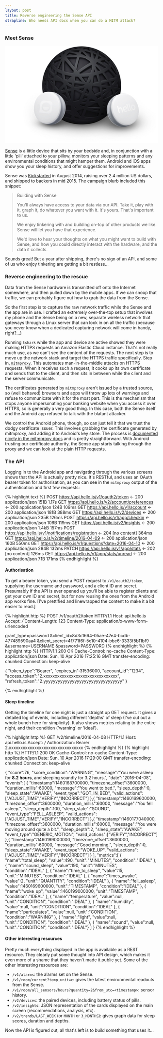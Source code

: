 ```yaml
---
layout: post
title: Reverse engineering the Sense API
strapline: Who needs API docs when you can do a MITM attack?
---
```


### Meet Sense

<div class="image right">
 <img src="/res/images/sense/sense.jpg" alt="Sense">
</div>

<a href="https://hello.is/">Sense</a> is a little device that sits by your bedside and, in
conjunction with a little 'pill' attached to your pillow, monitors your sleeping patterns and
any environmental conditions that might hamper them. Android and iOS apps show you your sleep
history, and offer suggestions for improvements.

<!--more-->

Sense was <a href="https://www.kickstarter.com/projects/hello/sense-know-more-sleep-better/description">Kickstarted</a>
in August 2014, raising over 2.4 million US dollars, and shipped to backers in mid 2015. The
campaign blurb included this snippet:

> Building with Sense
>
> You'll always have access to your data via our API. Take it, play with it, graph it, do whatever
> you want with it. It's yours. That's important to us.
>
> We enjoy tinkering with and building on-top of other products we like. Sense will let you have
> that experience.
>
> We'd love to hear your thoughts on what you might want to build with Sense, and how you could
> directly interact with the hardware, and the data it collects.

Sounds great! But a year after shipping, there's no sign of an API, and some of us who enjoy
tinkering are getting a bit restless...

### Reverse engineering to the rescue

Data from the Sense hardware is transmitted off onto the Internet somewhere, and then pulled
down by the mobile apps. If we can snoop that traffic, we can probably figure out how to grab
the data from the Sense.

So the first step is to capture the raw network traffic while the Sense and the app are in use. I
crafted an extremely over-the-top setup that involves my phone and the Sense being on a new,
separate wireless network that gateways through a Linux server that can look in on all the
traffic (because you never know when a dedicated capturing network will come in handy, right?...)

Running `tshark` while the app and device are active showed they were making HTTPS requests an
Amazon Elastic Cloud instance. That's not really much use, as we can't see the content of the
requests. The next step is to move up the network stack and target the HTTPS traffic specifically.
Step in, <a href="https://mitmproxy.org/">`mitmproxy`</a>. This automates man-in-the-middle attacks
on HTTPS requests. When it receives such a request, it cooks up its own certificate and sends that
to the client, and then sits in between while the client and the server communicate.

The certificates generated by `mitmproxy` aren't issued by a trusted source, so (well behaved)
browsers and apps will throw up lots of warnings and refuse to communicate with it for the most
part. This is the mechanism that stops anyone impersonating your banking website when you access it
over HTTPS, so is generally a very good thing. In this case, both the Sense itself and the Android
app refused to talk with the blatant attacker.

We control the Android phone, though, so can just tell it that we trust the dodgy certificate
issuer. This involves grabbing the certificate generated by mitmproxy, and adding it to Android's
key store. The process is <a href="http://docs.mitmproxy.org/en/stable/certinstall.html#installing-the-mitmproxy-ca-certificate-manually">documented nicely in the mitmproxy docs</a>
and is pretty straightforward. With Android trusting our certificate authority, the Sense app
starts talking through the proxy and we can look at the plain HTTP requests.

### The API

Logging in to the Android app and navigating through the various screens shows that the API is
actually pretty nice. It's RESTful, and uses an OAuth bearer token for authorisation, as you can
see in the `mitmproxy` output of the authentication and first few requests:

{% highlight text %}
POST https://api.hello.is/v1/oauth2/token
    ← 200 application/json 151B 1.17s
GET https://api.hello.is/v2/account/preferences
    ← 200 application/json 124B 109ms
GET https://api.hello.is/v1/account
    ← 200 application/json 181B 388ms
GET https://api.hello.is/v2/devices
    ← 200 application/json 235B 126ms
POST https://api.hello.is/v1/app/checkin
    ← 200 application/json 106B 119ms
GET https://api.hello.is/v2/insights
    ← 200 application/json 1.4kB 157ms
POST https://api.hello.is/v1/notifications/registration
    ← 204 [no content] 364ms
GET https://api.hello.is/v2/timeline/2016-04-09
    ← 200 application/json 160B 550ms
GET https://api.hello.is/v1/questions?date=2016-04-10
    ← 200 application/json 284B 132ms
PATCH https://api.hello.is/v1/app/stats
    ← 202 [no content] 126ms
GET https://api.hello.is/v1/app/stats/unread
    ← 200 application/json 71B 171ms
{% endhighlight %}

#### Authorisation

To get a bearer token, you send a POST request to `/v1/oauth2/token`, supplying the username and
password, and a client ID and secret. Presumably if the API is ever opened up you'll be able to
register clients and get your own ID and secret, but for now reusing the ones from the Android
app works fine. [I've prettified and linewrapped the content to make it a bit easier to read.]

{% highlight http %}
POST /v1/oauth2/token HTTP/1.1
Host: api.hello.is
Accept: */*
Content-Length: 123
Content-Type: application/x-www-form-urlencoded

grant_type=password
 &client_id=8d3c1664-05ae-47e4-bcdb-477489590aa4
 &client_secret=4f771f6f-5c10-4104-bbc6-3333f5b11bf9
 &username=USERNAME
 &password=PASSWORD
{% endhighlight %}
{% highlight http %}
HTTP/1.1 200 OK
Cache-Control: no-cache
Content-Type: application/json
Date: Sun, 10 Apr 2016 17:25:16 GMT
transfer-encoding: chunked
Connection: keep-alive

{
  "token_type":"Bearer",
  "expires_in":31536000,
  "account_id":"1234",
  "access_token":"2.xxxxxxxxxxxxxxxxxxxxxxxxxxxxxxxx",
  "refresh_token":"2.yyyyyyyyyyyyyyyyyyyyyyyyyyyyyyyyy"
}

{% endhighlight %}

#### Sleep timeline

Getting the timeline for one night is just a straight up GET request. It gives a detailed log of
events, including different 'depths' of sleep (I've cut out a whole bunch here for simplicity).
It also shows metrics relating to the entire night, and their condition ('warning' or 'ideal').

{% highlight http %}
GET /v2/timeline/2016-04-08 HTTP/1.1
Host: api.hello.is
Accept: */*
Authorization: Bearer 2.xxxxxxxxxxxxxxxxxxxxxxxxxxxxxxxx
{% endhighlight %}
{% highlight http %}
HTTP/1.1 200 OK
Cache-Control: no-cache
Content-Type: application/json
Date: Sun, 10 Apr 2016 17:29:00 GMT
transfer-encoding: chunked
Connection: keep-alive

{
  "score":76,
  "score_condition":"WARNING",
  "message":"You were asleep for **8.2 hours**, and sleeping soundly for 3.2 hours.",
  "date":"2016-04-08",
  "events":[
    {
      "timestamp":1460168700000,
      "timezone_offset":3600000,
      "duration_millis":60000,
      "message":"You went to bed.",
      "sleep_depth":0,
      "sleep_state":"AWAKE",
      "event_type":"GOT_IN_BED",
      "valid_actions":["ADJUST_TIME","VERIFY","INCORRECT"]
    },{
      "timestamp":1460169600000,
      "timezone_offset":3600000,
      "duration_millis":60000,
      "message":"You fell asleep.",
      "sleep_depth":100,
      "sleep_state":"SOUND",
      "event_type":"FELL_ASLEEP",
      "valid_actions":["ADJUST_TIME","VERIFY","INCORRECT"]
    },{
      "timestamp":1460177040000,
      "timezone_offset":3600000,
      "duration_millis":60000,
      "message":"You were moving around quite a bit.",
      "sleep_depth":2,
      "sleep_state":"AWAKE",
      "event_type":"GENERIC_MOTION",
      "valid_actions":["VERIFY","INCORRECT"]
    },{
      "timestamp":1460199000000,
      "timezone_offset":3600000,
      "duration_millis":60000,
      "message":"Good morning.",
      "sleep_depth":0,
      "sleep_state":"AWAKE",
      "event_type":"WOKE_UP",
      "valid_actions":["ADJUST_TIME","VERIFY","INCORRECT"]
    }
  ],
  "metrics":[
    { "name":"total_sleep", "value":490, "unit":"MINUTES", "condition":"IDEAL" },
    { "name":"sound_sleep", "value":190, "unit":"MINUTES", "condition":"IDEAL" },
    { "name":"time_to_sleep", "value":15, "unit":"MINUTES", "condition":"IDEAL" },
    { "name":"times_awake", "value":2, "unit":"QUANTITY", "condition":"IDEAL" },
    { "name":"fell_asleep", "value":1460169600000, "unit":"TIMESTAMP", "condition":"IDEAL" },
    { "name":"woke_up", "value":1460199000000, "unit":"TIMESTAMP", "condition":"IDEAL" },
    { "name":"temperature", "value":null, "unit":"CONDITION", "condition":"IDEAL" },
    { "name":"humidity", "value":null, "unit":"CONDITION", "condition":"IDEAL" },
    { "name":"particulates", "value":null, "unit":"CONDITION", "condition":"WARNING" },
    { "name":"light", "value":null, "unit":"CONDITION", "condition":"IDEAL" },
    { "name":"sound", "value":null, "unit":"CONDITION", "condition":"IDEAL"}
  ]
}
{% endhighlight %}

#### Other interesting resources

Pretty much everything displayed in the app is available as a REST resource. They clearly
put some thought into API design, which makes it even more of a shame that they haven't made it
public yet. Some of the other interesting resources are:

* `/v1/alarms`: the alarms set on the Sense.
* `/v1/room/current?temp_unit=c`: gives the latest environmental readouts from the Sense.
* `/v1/room/all_sensors/hours?quantity=2&from_utc=<timestamp>`: sensor history.
* `/v2/devices`: the paired devices, including battery status of pills.
* `/v2/insights`: JSON representation of the cards displayed on the main screen (recommendations,
  analysis, etc).
* `/v2/trends/LAST_WEEK` (or `MONTH` or `3_MONTHS`): gives graph data for sleep scores, duration
  and depths.


Now the API is figured out, all that's left is to build something that uses it...
